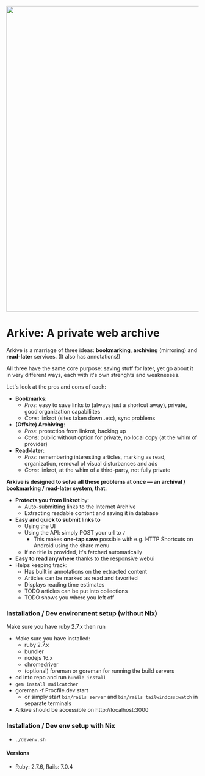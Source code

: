 <img src="https://github.com/qirpi/arkive/blob/main/screenshot.png" width="800px"></img>

# Arkive: A private web archive

Arkive is a marriage of three ideas: __bookmarking__, __archiving__ (mirroring) and __read-later__ services. (It also has annotations!)

All three have the same core purpose: saving stuff for later, yet go about it in very different ways, each with it's own strenghts and weaknesses. 

Let's look at the pros and cons of each:

* __Bookmarks__:
  - _Pros_: easy to save links to (always just a shortcut away), private, good organization capabiliites
  - _Cons_: linkrot (sites taken down..etc), sync problems
* __(Offsite) Archiving__:
  - _Pros_: protection from linkrot, backing up
  - _Cons_: public without option for private, no local copy (at the whim of provider)
* __Read-later__:
  - _Pros_: remembering interesting articles, marking as read, organization, removal of visual disturbances and ads
  - _Cons_: linkrot, at the whim of a third-party, not fully private

__Arkive is designed to solve all these problems at once — an archival / bookmarking / read-later system, that__:
  - __Protects you from linkrot__ by:
    - Auto-submitting links to the Internet Archive
    - Extracting readable content and saving it in database
  - __Easy and quick to submit links to__
    - Using the UI
    - Using the API: simply POST your url to `/`
      + This makes __one-tap save__ possible with e.g. HTTP Shortcuts on Android using the share menu
    - If no title is provided, it's fetched automatically
  - __Easy to read anywhere__ thanks to the responsive webui
  - Helps keeping track:
    - Has built in annotations on the extracted content
    - Articles can be marked as read and favorited
    - Displays reading time estimates
    - TODO articles can be put into collections
    - TODO shows you where you left off

### Installation / Dev environment setup (without Nix)
Make sure you have ruby 2.7.x then run

- Make sure you have installed:
  - ruby 2.7.x
  - bundler
  - nodejs 16.x
  - chromedriver
  - (optional) foreman or goreman for running the build servers
- cd into repo and run `bundle install`
- `gem install mailcatcher`
- goreman -f Procfile.dev start
  - or simply start `bin/rails server` and `bin/rails tailwindcss:watch` in separate terminals
- Arkive should be accessible on http://localhost:3000

### Installation / Dev env setup with Nix
- `./devenv.sh`

#### Versions

* Ruby: 2.7.6, Rails: 7.0.4

